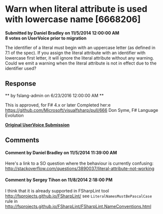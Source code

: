 # Warn when literal attribute is used with lowercase name [6668206] #

**Submitted by Daniel Bradley on 11/5/2014 12:00:00 AM**  
**8 votes on UserVoice prior to migration**  

The identifier of a literal must begin with an uppercase letter (as defined in 7.1 of the spec). If you assign the literal attribute with an identifier with lowercase first letter, it will ignore the literal attribute without any warning. Could we emit a warning when the literal attribute is not in effect due to the identifier used?



## Response ##
** by fslang-admin on 6/23/2016 12:00:00 AM **

This is approved, for F# 4.x or later
Completed her:e https://github.com/Microsoft/visualfsharp/pull/666
Don Syme, F# Language Evolution


**[Original UserVoice Submission](https://fslang.uservoice.com/forums/245727-f-language/suggestions/6668206)**


## Comments ##


#### Comment by Daniel Bradley on 11/5/2014 11:39:00 AM ####
Here's a link to a SO question where the behaviour is currently confusing: http://stackoverflow.com/questions/3890037/literal-attribute-not-working


#### Comment by Sergey Tihon on 11/8/2014 2:18:00 PM ####
I think that it is already supported in FSharpLint tool http://fsprojects.github.io/FSharpLint/
see `LiteralNamesMustBePascalCase` rule in http://fsprojects.github.io/FSharpLint/FSharpLint.NameConventions.html

